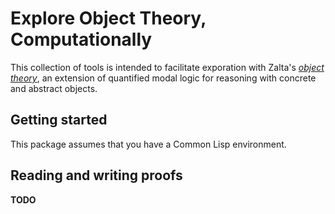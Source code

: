 Explore Object Theory, Computationally
==========

This collection of tools is intended to facilitate exporation with
Zalta's [*object theory*][zalta-abstract-objects], an extension of
quantified modal logic for reasoning with concrete and abstract
objects.

Getting started
----------

This package assumes that you have a Common Lisp environment.

Reading and writing proofs
----------

**TODO**

[zalta-abstract-objects]: http://www.bogus.com "*Abstract Objects: An Introduction to Axiomatic Metaphysics*"
